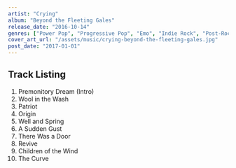 ```yaml
---
artist: "Crying"
album: "Beyond the Fleeting Gales"
release_date: "2016-10-14"
genres: ["Power Pop", "Progressive Pop", "Emo", "Indie Rock", "Post-Rock", "Shoegaze", "Chiptune"]
cover_art_url: "/assets/music/crying-beyond-the-fleeting-gales.jpg"
post_date: "2017-01-01"
---
```


## Track Listing

1. Premonitory Dream (Intro)
2. Wool in the Wash
3. Patriot
4. Origin
5. Well and Spring
6. A Sudden Gust
7. There Was a Door
8. Revive
9. Children of the Wind
10. The Curve